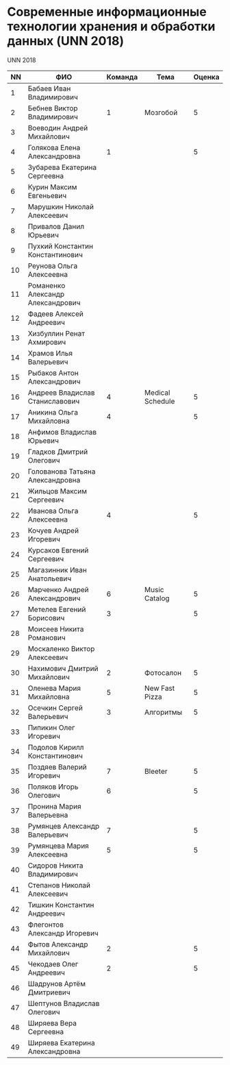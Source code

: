 # Современные информационные технологии хранения и обработки данных (UNN 2018)

UNN 2018

| NN  | ФИО                               | Команда   | Тема             | Оценка          |
| --- | --------------------------------- | --------- | ---------------- | ----------------|
| 1   | Бабаев Иван Владимирович          |           |                  |                 |
| 2   | Бебнев Виктор Владимирович        | 1         | Мозгобой         | 5               |
| 3   | Воеводин Андрей Михайлович        |           |                  |                 |
| 4   | Голякова Елена Александровна      | 1         |                  | 5               |
| 5   | Зубарева Екатерина Сергеевна      |           |                  |                 |
| 6   | Курин Максим Евгеньевич           |           |                  |                 |
| 7   | Марушкин Николай Алексеевич       |           |                  |                 |
| 8   | Привалов Данил Юрьевич            |           |                  |                 |
| 9   | Пухкий Константин Константинович  |           |                  |                 |
| 10  | Реунова Ольга Алексеевна          |           |                  |                 |
| 11  | Романенко Александр Александрович |           |                  |                 |
| 12  | Фадеев Алексей Андреевич          |           |                  |                 |
| 13  | Хизбуллин Ренат Ахмирович         |           |                  |                 |
| 14  | Храмов Илья Валерьевич            |           |                  |                 |
| 15  | Рыбаков Антон Александрович       |           |                  |                 |
| 16  | Андреев Владислав Станиславович   | 4         | Medical Schedule | 5               |
| 17  | Аникина Ольга Михайловна          | 4         |                  | 5               |
| 18  | Анфимов Владислав Юрьевич         |           |                  |                 |
| 19  | Гладков Дмитрий Олегович          |           |                  |                 |
| 20  | Голованова Татьяна Александровна  |           |                  |                 |
| 21  | Жильцов Максим Сергеевич          |           |                  |                 |
| 22  | Иванова Ольга Алексеевна          | 4         |                  | 5               |
| 23  | Кочуев Андрей Игоревич            |           |                  |                 |
| 24  | Курсаков Евгений Сергеевич        |           |                  |                 |
| 25  | Магазинник Иван Анатольевич       |           |                  |                 |
| 26  | Марченко Андрей Александрович     | 6         | Music Catalog    | 5               |
| 27  | Метелев Евгений Борисович         | 3         |                  | 5               |
| 28  | Моисеев Никита Романович          |           |                  |                 |
| 29  | Москаленко Виктор Алексеевич      |           |                  |                 |
| 30  | Нахимович Дмитрий Михайлович      | 2         | Фотосалон        | 5               |
| 31  | Оленева Мария Михайловна          | 5         | New Fast Pizza   | 5               |
| 32  | Осечкин Сергей Валерьевич         | 3         | Алгоритмы        | 5               |
| 33  | Пипикин Олег Игоревич             |           |                  |                 |
| 34  | Подолов Кирилл Константинович     |           |                  |                 |
| 35  | Поздяев Валерий Игоревич          | 7         | Bleeter          | 5               |
| 36  | Поляков Игорь Олегович            | 6         |                  | 5               |
| 37  | Пронина Мария Валерьевна          |           |                  |                 |
| 38  | Румянцев Александр Валерьевич     | 7         |                  | 5               |
| 39  | Румянцева Мария Алексеевна        | 5         |                  | 5               |
| 40  | Сидоров Никита Владимирович       |           |                  |                 |
| 41  | Степанов Николай Алексеевич       |           |                  |                 |
| 42  | Тишкин Константин Андреевич       |           |                  |                 |
| 43  | Флегонтов Александр Игоревич      |           |                  |                 |
| 44  | Фытов Александр Михайлович        | 2         |                  | 5               |
| 45  | Чекодаев Олег Андреевич           | 2         |                  | 5               |
| 46  | Шадрунов Артём Дмитриевич         |           |                  |                 |
| 47  | Шептунов Владислав Олегович       |           |                  |                 |
| 48  | Ширяева Вера Сергеевна            |           |                  |                 |
| 49  | Ширяева Екатерина Александровна   |           |                  |                 |
